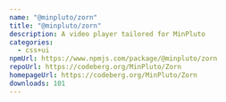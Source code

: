 ```yaml
---
name: "@minpluto/zorn"
title: "@minpluto/zorn"
description: A video player tailored for MinPluto
categories:
  - css+ui
npmUrl: https://www.npmjs.com/package/@minpluto/zorn
repoUrl: https://codeberg.org/MinPluto/Zorn
homepageUrl: https://codeberg.org/MinPluto/Zorn
downloads: 101
---
```

